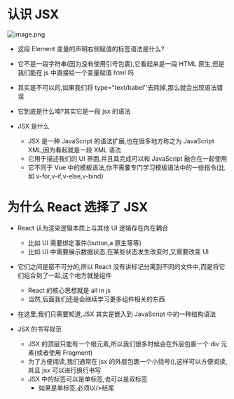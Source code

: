 # 认识 JSX

![image.png](https://p3-juejin.byteimg.com/tos-cn-i-k3u1fbpfcp/140fe5b2a72c4637b5b66ac0d55615ac~tplv-k3u1fbpfcp-watermark.image)

- 这段 Element 变量的声明右侧赋值的标签语法是什么?

- 它不是一段字符串(因为没有使用引号包裹),它看起来是一段 HTML 原生,但是我们能在 js 中直接给一个变量赋值 html 吗
- 其实是不可以的,如果我们将 type="text/babel''去除掉,那么就会出现语法错误
- 它到底是什么喃?其实它是一段 jsx 的语法

- JSX 是什么
  - JSX 是一种 JavaScript 的语法扩展,也在很多地方称之为 JavaScript XML,因为看起就是一段 XML 语法
  - 它用于描述我们的 UI 界面,并且其完成可以和 JavaScript 融合在一起使用
  - 它不同于 Vue 中的模板语法,你不需要专门学习模板语法中的一些指令(比如 v-for,v-if,v-else,v-bind)

# 为什么 React 选择了 JSX

- React 认为渲染逻辑本质上与其他 UI 逻辑存在内在耦合

  - 比如 UI 需要绑定事件(button,a 原生等等)
  - 比如 UI 中需要展示数据状态,在某些状态发生改变时,又需要改变 UI

- 它们之间是密不可分的,所以 React 没有讲标记分离到不同的文件中,而是将它们组合到了一起,这个地方就是组件
  - React 的核心思想就是 all in js
  - 当然,后面我们还是会继续学习更多组件相关的东西
- 在这里,我们只需要知道,JSX 其实是嵌入到 JavaScript 中的一种结构语法

- JSX 的书写规范
  - JSX 的顶层只能有一个根元素,所以我们很多时候会在外层包裹一个 div 元素(或者使用 Fragment)
  - 为了方便阅读,我们通常在 jsx 的外层包裹一个小括号(),这样可以方便阅读,并且 jsx 可以进行换行书写
  - JSX 中的标签可以是单标签,也可以是双标签
    - 如果是单标签,必须以/>结尾
